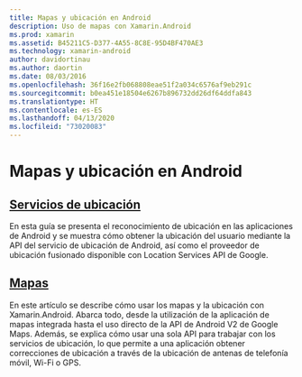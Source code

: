 ```yaml
---
title: Mapas y ubicación en Android
description: Uso de mapas con Xamarin.Android
ms.prod: xamarin
ms.assetid: B45211C5-D377-4A55-8C8E-95D4BF470AE3
ms.technology: xamarin-android
author: davidortinau
ms.author: daortin
ms.date: 08/03/2016
ms.openlocfilehash: 36f16e2fb068808eae51f2a034c6576af9eb291c
ms.sourcegitcommit: b0ea451e18504e6267b896732dd26df64ddfa843
ms.translationtype: HT
ms.contentlocale: es-ES
ms.lasthandoff: 04/13/2020
ms.locfileid: "73020083"
---
```

# <a name="maps-and-location-on-android"></a>Mapas y ubicación en Android

## <a name="location-services"></a>[Servicios de ubicación](~/android/platform/maps-and-location/location.md)

En esta guía se presenta el reconocimiento de ubicación en las aplicaciones de Android y se muestra cómo obtener la ubicación del usuario mediante la API del servicio de ubicación de Android, así como el proveedor de ubicación fusionado disponible con Location Services API de Google.

## <a name="maps"></a>[Mapas](~/android/platform/maps-and-location/maps/index.md)

En este artículo se describe cómo usar los mapas y la ubicación con Xamarin.Android. Abarca todo, desde la utilización de la aplicación de mapas integrada hasta el uso directo de la API de Android V2 de Google Maps. Además, se explica cómo usar una sola API para trabajar con los servicios de ubicación, lo que permite a una aplicación obtener correcciones de ubicación a través de la ubicación de antenas de telefonía móvil, Wi-Fi o GPS.

